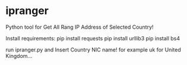 # ipranger
Python tool for Get All Rang IP Address of Selected Country!

Install requirements:
pip install requests
pip install urllib3
pip install bs4

run ipranger.py and Insert Country NIC name!
for example uk for United Kingdom...
